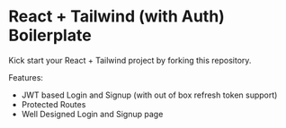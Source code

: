 # React + Tailwind (with Auth) Boilerplate

Kick start your React + Tailwind project by forking this repository.

Features:

- JWT based Login and Signup (with out of box refresh token support)
- Protected Routes
- Well Designed Login and Signup page
